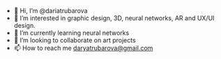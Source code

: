 - 👋 Hi, I’m @dariatrubarova
- 👀 I’m interested in  graphic design, 3D, neural networks, AR and UX/UI design.
- 🌱 I’m currently learning neural networks
- 💞️ I’m looking to collaborate on art projects
- 📫 How to reach me daryatrubarova@gmail.com

<!---
dariatrubarova/dariatrubarova is a ✨ special ✨ repository because its `README.md` (this file) appears on your GitHub profile.
You can click the Preview link to take a look at your changes.
--->
